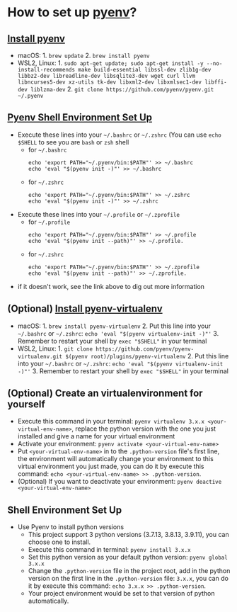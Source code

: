 # How to set up [pyenv](https://github.com/pyenv/pyenv)?

## [Install pyenv](https://github.com/pyenv/pyenv#installation)
  - macOS:
        1. `brew update`
        2. `brew install pyenv`
  - WSL2, Linux:
        1. `sudo apt-get update; sudo apt-get install -y --no-install-recommends make build-essential libssl-dev zlib1g-dev libbz2-dev libreadline-dev libsqlite3-dev wget curl llvm libncurses5-dev xz-utils tk-dev libxml2-dev libxmlsec1-dev libffi-dev liblzma-dev`
        2. `git clone https://github.com/pyenv/pyenv.git ~/.pyenv`

## [Pyenv Shell Environment Set Up](https://github.com/pyenv/pyenv#set-up-your-shell-environment-for-pyenv)
  - Execute these lines into your `~/.bashrc` or `~/.zshrc` (You can use `echo $SHELL` to see you are `bash` or `zsh` shell
    - for `~/.bashrc`
        ```
        echo 'export PATH="~/.pyenv/bin:$PATH"' >> ~/.bashrc
        echo 'eval "$(pyenv init -)"' >> ~/.bashrc
        ```
    - for `~/.zshrc`
        ```
        echo 'export PATH="~/.pyenv/bin:$PATH"' >> ~/.zshrc
        echo 'eval "$(pyenv init -)"' >> ~/.zshrc
        ```
  - Execute these lines into your `~/.profile` or `~/.zprofile`
    - for `~/.profile`
        ```
        echo 'export PATH="~/.pyenv/bin:$PATH"' >> ~/.profile
        echo 'eval "$(pyenv init --path)"' >> ~/.profile.
        ```
    - for `~/.zshrc`
        ```
        echo 'export PATH="~/.pyenv/bin:$PATH"' >> ~/.zprofile
        echo 'eval "$(pyenv init --path)"' >> ~/.zprofile.
        ```
  - if it doesn't work, see the link above to dig out more information

## (Optional) [Install pyenv-virtualenv](https://github.com/pyenv/pyenv-virtualenv)
  - macOS:
        1. `brew install pyenv-virtualenv`
        2. Put this line into your `~/.bashrc` or `~/.zshrc`: `echo 'eval "$(pyenv virtualenv-init -)"'`
        3. Remember to restart your shell by `exec "$SHELL"` in your terminal
  - WSL2, Linux:
        1. `git clone https://github.com/pyenv/pyenv-virtualenv.git $(pyenv root)/plugins/pyenv-virtualenv`
        2. Put this line into your `~/.bashrc` or `~/.zshrc`: `echo 'eval "$(pyenv virtualenv-init -)"'`
        3. Remember to restart your shell by `exec "$SHELL"` in your terminal

## (Optional) Create an virtualenvironment for yourself
  - Execute this command in your terminal: `pyenv virtualenv 3.x.x <your-virtual-env-name>`, replace the python version with the one you just installed and give a name for your virtual environment
  - Activate your environment: `pyenv activate <your-virtual-env-name>`
  - Put `<your-virtual-env-name>` in to the `.python-version` file's first line, the environment will automatically change your environment to this virtual environment you just made, you can do it by execute this command: `echo <your-virtual-env-name> >> .python-version`.
  - (Optional) If you want to deactivate your environment: `pyenv deactive <your-virtual-env-name>`

## Shell Environment Set Up
  - Use Pyenv to install python versions
    - This project support 3 python versions (3.7.13, 3.8.13, 3.9.11), you can choose one to install.
    - Execute this command in terminal: `pyenv install 3.x.x`
    - Set this python version as your default python version: `pyenv global 3.x.x`
    - Change the `.python-version` file in the project root, add in the python version on the first line in the `.python-version` file: `3.x.x`, you can do it by execute this command: `echo 3.x.x >> .python-version`.
    - Your project environment would be set to that version of python automatically.
